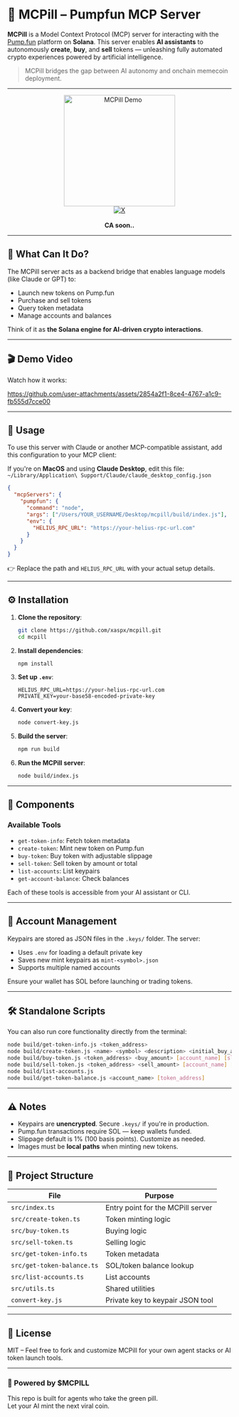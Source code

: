 
# 💊 MCPill – Pumpfun  MCP Server

**MCPill** is a Model Context Protocol (MCP) server for interacting with the [Pump.fun](https://pump.fun) platform on **Solana**. This server enables **AI assistants** to autonomously **create**, **buy**, and **sell** tokens — unleashing fully automated crypto experiences powered by artificial intelligence.

> MCPill bridges the gap between AI autonomy and onchain memecoin deployment.

---


<p align="center">
  <img src="https://raw.githack.com/xaspx/mcpill/main/scripts/mcpill.PNG" width="250" height="250" alt="MCPill Demo"> <br>
  <a href="https://x.com/mcpilldev" target="_blank"><img src="https://img.shields.io/static/v1?label=Follow%20us%20on&message=X&color=black&logo=x" alt="X"></a><br><br>
  <b>CA soon..</b>
</p>

---

## 🧠 What Can It Do?

The MCPill server acts as a backend bridge that enables language models (like Claude or GPT) to:
- Launch new tokens on Pump.fun
- Purchase and sell tokens
- Query token metadata
- Manage accounts and balances

Think of it as **the Solana engine for AI-driven crypto interactions**.

---

## 🎬 Demo Video

Watch how it works:  

https://github.com/user-attachments/assets/2854a2f1-8ce4-4767-a1c9-fb555d7cce00

---

## 🚀 Usage

To use this server with Claude or another MCP-compatible assistant, add this configuration to your MCP client:

If you're on **MacOS** and using **Claude Desktop**, edit this file:  
`~/Library/Application\ Support/Claude/claude_desktop_config.json`

```json
{
  "mcpServers": {
    "pumpfun": {
      "command": "node",
      "args": ["/Users/YOUR_USERNAME/Desktop/mcpill/build/index.js"],
      "env": {
        "HELIUS_RPC_URL": "https://your-helius-rpc-url.com"
      }
    }
  }
}
```

👉 Replace the path and `HELIUS_RPC_URL` with your actual setup details.

---

## ⚙️ Installation

1. **Clone the repository**:
   ```bash
   git clone https://github.com/xaspx/mcpill.git
   cd mcpill
   ```

2. **Install dependencies**:
   ```bash
   npm install
   ```

3. **Set up `.env`**:
   ```env
   HELIUS_RPC_URL=https://your-helius-rpc-url.com
   PRIVATE_KEY=your-base58-encoded-private-key
   ```

4. **Convert your key**:
   ```bash
   node convert-key.js
   ```

5. **Build the server**:
   ```bash
   npm run build
   ```

6. **Run the MCPill server**:
   ```bash
   node build/index.js
   ```

---

## 🔧 Components

### Available Tools

- `get-token-info`: Fetch token metadata
- `create-token`: Mint new token on Pump.fun
- `buy-token`: Buy token with adjustable slippage
- `sell-token`: Sell token by amount or total
- `list-accounts`: List keypairs
- `get-account-balance`: Check balances

Each of these tools is accessible from your AI assistant or CLI.

---

## 👤 Account Management

Keypairs are stored as JSON files in the `.keys/` folder. The server:
- Uses `.env` for loading a default private key
- Saves new mint keypairs as `mint-<symbol>.json`
- Supports multiple named accounts

Ensure your wallet has SOL before launching or trading tokens.

---

## 🛠 Standalone Scripts

You can also run core functionality directly from the terminal:

```bash
node build/get-token-info.js <token_address>
node build/create-token.js <name> <symbol> <description> <initial_buy_amount> [account_name] [image_url]
node build/buy-token.js <token_address> <buy_amount> [account_name] [slippage]
node build/sell-token.js <token_address> <sell_amount> [account_name] [slippage]
node build/list-accounts.js
node build/get-token-balance.js <account_name> [token_address]
```

---

## ⚠️ Notes

- Keypairs are **unencrypted**. Secure `.keys/` if you're in production.
- Pump.fun transactions require SOL — keep wallets funded.
- Slippage default is 1% (100 basis points). Customize as needed.
- Images must be **local paths** when minting new tokens.

---

## 🧱 Project Structure

| File | Purpose |
|------|---------|
| `src/index.ts` | Entry point for the MCPill server |
| `src/create-token.ts` | Token minting logic |
| `src/buy-token.ts` | Buying logic |
| `src/sell-token.ts` | Selling logic |
| `src/get-token-info.ts` | Token metadata |
| `src/get-token-balance.ts` | SOL/token balance lookup |
| `src/list-accounts.ts` | List accounts |
| `src/utils.ts` | Shared utilities |
| `convert-key.js` | Private key to keypair JSON tool |

---

## 📘 License

MIT – Feel free to fork and customize MCPill for your own agent stacks or AI token launch tools.

---

### 🧬 Powered by $MCPILL

This repo is built for agents who take the green pill.  
Let your AI mint the next viral coin.
